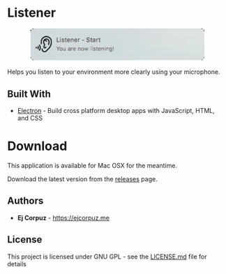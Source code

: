 # Listener

<div align="center">
  <img alt="Listener" src="image.png" width="400px">
</div>

Helps you listen to your environment more clearly using your microphone.

## Built With

* [Electron](https://electronjs.org/) - Build cross platform desktop apps with JavaScript, HTML, and CSS

# Download

This application is available for Mac OSX for the meantime.

Download the latest version from the [releases](https://github.com/Splode/pomotroid/releases) page.

## Authors

* **Ej Corpuz** - <https://ejcorpuz.me>

## License

This project is licensed under GNU GPL - see the [LICENSE.md](LICENSE.md) file for details
